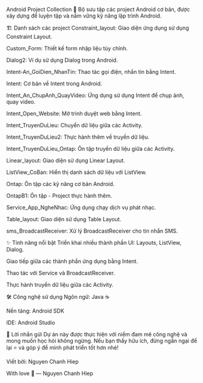 
Android Project Collection 📱
Bộ sưu tập các project Android cơ bản, được xây dựng để luyện tập và nắm vững kỹ năng lập trình Android.

🏗 Danh sách các project
Constraint_layout: Giao diện ứng dụng sử dụng Constraint Layout.

Custom_Form: Thiết kế form nhập liệu tùy chỉnh.

Dialog2: Ví dụ sử dụng Dialog trong Android.

Intent-An_GoiDien_NhanTin: Thao tác gọi điện, nhắn tin bằng Intent.

Intent: Cơ bản về Intent trong Android.

Intent_An_ChupAnh_QuayVideo: Ứng dụng sử dụng Intent để chụp ảnh, quay video.

Intent_Open_Website: Mở trình duyệt web bằng Intent.

Intent_TruyenDuLieu: Chuyển dữ liệu giữa các Activity.

Intent_TruyenDuLieu2: Thực hành thêm về truyền dữ liệu.

Intent_TruyenDuLieu_Ontap: Ôn tập truyền dữ liệu giữa các Activity.

Linear_layout: Giao diện sử dụng Linear Layout.

ListView_CoBan: Hiển thị danh sách dữ liệu với ListView.

Ontap: Ôn tập các kỹ năng cơ bản Android.

OntapB1: Ôn tập - Project thực hành thêm.

Service_App_NgheNhac: Ứng dụng chạy dịch vụ phát nhạc.

Table_layout: Giao diện sử dụng Table Layout.

sms_BroadcastReceiver: Xử lý BroadcastReceiver cho tin nhắn SMS.

✨ Tính năng nổi bật
Triển khai nhiều thành phần UI: Layouts, ListView, Dialog.

Giao tiếp giữa các thành phần ứng dụng bằng Intent.

Thao tác với Service và BroadcastReceiver.

Thực hành truyền dữ liệu giữa các Activity.

🛠 Công nghệ sử dụng
Ngôn ngữ: Java ☕

Nền tảng: Android SDK

IDE: Android Studio

💖 Lời nhắn gửi
Dự án này được thực hiện với niềm đam mê công nghệ và mong muốn học hỏi không ngừng.
Nếu bạn thấy hữu ích, đừng ngần ngại để lại ⭐ và góp ý để mình phát triển tốt hơn nhé!

Viết bởi: Nguyen Chanh Hiep

With love 🌷 — Nguyen Chanh Hiep